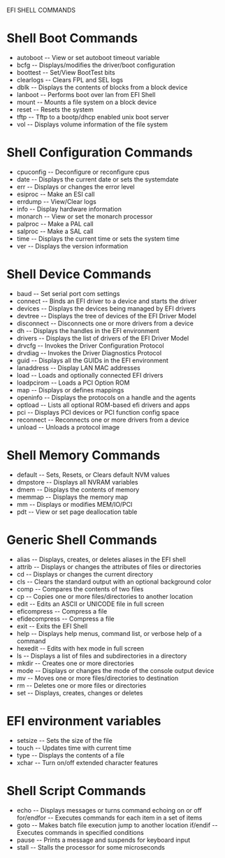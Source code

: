 EFI SHELL COMMANDS


Shell Boot Commands
==================================================

- autoboot     -- View or set autoboot timeout variable
- bcfg         -- Displays/modifies the driver/boot configuration
- boottest     -- Set/View BootTest bits
- clearlogs     -- Clears FPL and SEL logs
- dblk         -- Displays the contents of blocks from a block device
- lanboot     -- Performs boot over lan from EFI Shell
- mount         -- Mounts a file system on a block device
- reset         -- Resets the system
- tftp         -- Tftp to a bootp/dhcp enabled unix boot server
- vol         -- Displays volume information of the file system

Shell  Configuration Commands
==================================================

- cpuconfig     -- Deconfigure or reconfigure cpus
- date         -- Displays the current date or sets the systemdate
- err         -- Displays or changes the error level
- esiproc     -- Make an ESI call
- errdump     -- View/Clear logs
- info         -- Display hardware information
- monarch     -- View or set the monarch processor
- palproc     -- Make a PAL call
- salproc     -- Make a SAL call
- time         -- Displays the current time or sets the system time
- ver         -- Displays the version information

Shell Device Commands
=================================================

- baud         -- Set serial port com settings
- connect     -- Binds an EFI driver to a device and starts the driver
- devices     -- Displays the devices being managed by EFI drivers
- devtree     -- Displays the tree of devices of the EFI Driver Model
- disconnect     -- Disconnects one or more drivers from a device
- dh         -- Displays the handles in the EFI environment
- drivers     -- Displays the list of drivers of the EFI Driver Model
- drvcfg         -- Invokes the Driver Configuration Protocol
- drvdiag     -- Invokes the Driver Diagnostics Protocol
- guid         -- Displays all the GUIDs in the EFI environment
- lanaddress     -- Display LAN MAC addresses
- load         -- Loads and optionally connected EFI drivers
- loadpcirom     -- Loads a PCI Option ROM
- map         -- Displays or defines mappings
- openinfo     -- Displays the protocols on a handle and the agents
- optload     -- Lists all optional ROM-based efi drivers and apps
- pci         -- Displays PCI devices or PCI function config space
- reconnect     -- Reconnects one or more drivers from a device
- unload         -- Unloads a protocol image

Shell Memory Commands
=================================================

- default         -- Sets, Resets, or Clears default NVM values
- dmpstore     -- Displays all NVRAM variables
- dmem         -- Displays the contents of memory
- memmap         -- Displays the memory map
- mm         -- Displays or modifies MEM/IO/PCI
- pdt         -- View or set page deallocation table

Generic Shell Commands
===================================================

- alias         -- Displays, creates, or deletes aliases in the EFI shell
- attrib         -- Displays or changes the attributes of files or directories
- cd         -- Displays or changes the current directory
- cls         -- Clears the standard output with an optional background color
- comp         -- Compares the contents of two files
- cp         -- Copies one or more files/directories to another location
- edit         -- Edits an ASCII or UNICODE file in full screen
- eficompress     -- Compress a file
- efidecompress     -- Compress a file
- exit         -- Exits the EFI Shell
- help         -- Displays help menus, command list, or verbose help of a command
- hexedit     -- Edits with hex mode in full screen
- ls         -- Displays a list of files and subdirectories in a directory
- mkdir         -- Creates one or more directories
- mode         -- Displays or changes the mode of the console output device
- mv         -- Moves one or more files/directories to destination
- rm         -- Deletes one or more files or directories
- set         -- Displays, creates, changes or deletes

EFI environment variables
==================================================

- setsize     -- Sets the size of the file
- touch         -- Updates time with current time
- type         -- Displays the contents of a file
- xchar         -- Turn on/off extended character features

Shell Script Commands
====================================================

- echo         -- Displays messages or turns command echoing on or off for/endfor -- Executes commands for each item in a set of items
- goto         -- Makes batch file execution jump to another location if/endif -- Executes commands in specified conditions
- pause         -- Prints a message and suspends for keyboard input
- stall         -- Stalls the processor for some microseconds


